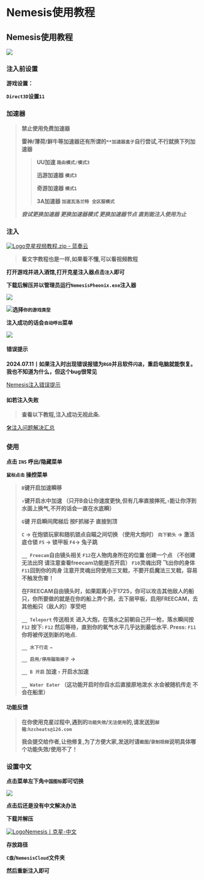 # Nemesis使用教程

## Nemesis使用教程

![](https://docs.hzz.im/\~gitbook/image?url=https%3A%2F%2F1382592200-files.gitbook.io%2F%7E%2Ffiles%2Fv0%2Fb%2Fgitbook-x-prod.appspot.com%2Fo%2Fspaces%252F7YXEHggLzaiKwZjRSOD4%252Fuploads%252FumcOcf98A2zX7VdK08jD%252Flogo.jpg%3Falt%3Dmedia%26token%3D42c474ee-a230-4561-bd6f-777f6de01738\&width=768\&dpr=4\&quality=100\&sign=ff59b78b\&sv=1)

### 注入前设置 <a href="#zhu-ru-qian-she-zhi" id="zhu-ru-qian-she-zhi"></a>

**游戏设置：**

**`Direct3D`设置`11`**

### 加速器 <a href="#jia-su-qi" id="jia-su-qi"></a>

> **禁止使用免费加速器**
>
> **雷神/薄荷/鲜牛等加速器还有所谓的`**加速器盒子`自行尝试,不行就换下列加速器**
>
> > **UU加速 `路由模式/模式3`**
> >
> > **迅游加速器 `模式3`**
> >
> > **奇游加速器 `模式1`**
> >
> > **3A加速器 `加速瓦洛兰特 全区服模式`**
>
> _**尝试更换加速器 更换加速器模式 更换加速器节点 直到能注入使用为止**_

### 注入 <a href="#zhu-ru" id="zhu-ru"></a>

[![Logo](https://assets.woozooo.com/assets/favicon.ico)克星视频教程.zip - 蓝奏云](https://hzmod.lanzoue.com/ihHZS24622na)

> **看文字教程也是一样,如果看不懂,可以看视频教程**

**打开游戏并进入酒馆,打开克星注入器点击`注入`即可**

**下载后解压并以管理员运行`NemesisPheonix.exe`注入器**

![](https://docs.hzz.im/\~gitbook/image?url=https%3A%2F%2F1382592200-files.gitbook.io%2F%7E%2Ffiles%2Fv0%2Fb%2Fgitbook-x-prod.appspot.com%2Fo%2Fspaces%252F7YXEHggLzaiKwZjRSOD4%252Fuploads%252F3BOLW4kdPSRKNeRjvMwX%252F%25E5%2585%258B%25E6%2598%259F%25E7%2599%25BB%25E5%25BD%2595.png%3Falt%3Dmedia%26token%3Dda3a0396-ea45-4cf4-8507-ddcd6d4e7b15\&width=768\&dpr=4\&quality=100\&sign=b45dd573\&sv=1)

![](https://docs.hzz.im/\~gitbook/image?url=https%3A%2F%2F1382592200-files.gitbook.io%2F%7E%2Ffiles%2Fv0%2Fb%2Fgitbook-x-prod.appspot.com%2Fo%2Fspaces%252F7YXEHggLzaiKwZjRSOD4%252Fuploads%252Fd6gUGPKklUuvhhOHuZ7Q%252F%25E5%2585%258B%25E6%2598%259F%25E6%25B3%25A8%25E5%2585%25A5.png%3Falt%3Dmedia%26token%3D73edab7e-4475-4f27-ac7c-f8f352b9f62e\&width=768\&dpr=4\&quality=100\&sign=851e2b66\&sv=1)**选择`你的游戏类型`**

**注入成功的话会`自动呼出`菜单**

![](https://docs.hzz.im/\~gitbook/image?url=https%3A%2F%2F1382592200-files.gitbook.io%2F%7E%2Ffiles%2Fv0%2Fb%2Fgitbook-x-prod.appspot.com%2Fo%2Fspaces%252F7YXEHggLzaiKwZjRSOD4%252Fuploads%252FChc7labn0uhBPAmOAlFH%252F%25E5%2585%258B%25E6%2598%259F%25E6%25B3%25A8%25E5%2585%25A5%25E6%2588%2590%25E5%258A%259F%25E6%258F%2590%25E7%25A4%25BA.png%3Falt%3Dmedia%26token%3D2e98072d-a7b8-4575-afa9-f4cee7992c64\&width=768\&dpr=4\&quality=100\&sign=34e2ce79\&sv=1)

#### 错误提示 <a href="#cuo-wu-ti-shi" id="cuo-wu-ti-shi"></a>

**2024.07.11丨如果注入时出现错误报错为`RG0`并且软件`闪退`，重启电脑就能恢复。我也不知道为什么，但这个bug很常见**

[Nemesis注入错误提示](https://docs.hzz.im/g/sot/nemesis/use/tis)

#### **如若注入失败** <a href="#ru-ruo-zhu-ru-shi-bai" id="ru-ruo-zhu-ru-shi-bai"></a>

> **查看以下教程,注入成功无视此条.**

[🛠️注入问题解决汇总](https://docs.hzz.im/o)

### **使用** <a href="#shi-yong" id="shi-yong"></a>

**点击 `INS` 呼出/隐藏菜单**

**`鼠标点击` 操控菜单**

> **`B`键开启加速瞬移**
>
> **`↑`键开启水中加速 （只开B会让你速度更快,但有几率直接摔死,`↑`能让你浮到水面上换气,不开的话会一直在水底瞬）**
>
> **`G`键 开启瞬间爬梯后 按F抓梯子 直接到顶**
>
> **`C` -> 在炮锁玩家和随机锁点自瞄之间切换 （使用大炮时） `向下箭头` -> 激活底仓锁 `F5` -> 锁甲板 `F4`-> 兔子跳**
>
> **`__ Freecam`自由镜头相关 `F12`在人物肉身所在的位置 创建一个点 （不创建 无法出窍 请注意查看freecam功能是否开启） `F10`灵魂出窍 飞出你的身体 `F11`回到你的肉身 注意开灵魂出窍使用三叉戟，不要开启魔法三叉戟，容易不触发伤害！**
>
> **在FREECAM自由镜头时，如果距离小于1725，你可以攻击其他敌人的船只，你所要做的就是在你的船上弄个洞，去下层甲板，启用FREECAM，去其他船只（敌人的）享受吧**
>
> **`__ Teleport` 传送相关 进入大炮，在落水之前朝自己开一枪，落水瞬间按`F12` 按下: `F12` 然后等待，直到你的氧气水平几乎达到最低水平. Press: `F11`你将被传送到新的地点.**
>
> **`__ 水下行走`** **`→`**
>
> **`__ 启用/停用磁吸梯子` ->**
>
> **`__ B 开启` 加速 `↑` 开启水加速**
>
> **`__ Water Eater` （这功能开启时你舀水后直接原地泼水 水会被随机传走 不会在船里）**

#### **功能反馈** <a href="#gong-neng-fan-kui" id="gong-neng-fan-kui"></a>

> **在你使用克星过程中,遇到的`功能失效`/`无法使用`的,请发送到`邮箱`:`hzcheats@126.com`**
>
> **我会提交给作者,让他修复,为了方便大家,发送时请`截图`/`录制视频`说明具体哪个功能失效/使用不了！**

### **设置中文** <a href="#she-zhi-zhong-wen" id="she-zhi-zhong-wen"></a>

**点击菜单左下角`中国图标`即可切换**

![](https://docs.hzz.im/\~gitbook/image?url=https%3A%2F%2F1382592200-files.gitbook.io%2F%7E%2Ffiles%2Fv0%2Fb%2Fgitbook-x-prod.appspot.com%2Fo%2Fspaces%252F7YXEHggLzaiKwZjRSOD4%252Fuploads%252FgviPudSOUhBJqvm15jyE%252Fimage.png%3Falt%3Dmedia%26token%3D21727e40-85ce-4883-800e-62e913651f7e\&width=768\&dpr=4\&quality=100\&sign=b596a2b4\&sv=1)

**点击后还是没有中文解决办法**

**下载并解压**

[![Logo](https://assets.woozooo.com/assets/favicon.ico)Nemesis丨克星-中文](https://hzmod.lanzoub.com/b02fgbq5g)

**存放路径**

**`C盘`/`NemesisCloud`文件夹**

**然后重新注入即可**
